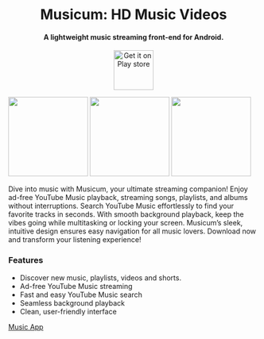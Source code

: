 <h1 align="center"><b>Musicum: HD Music Videos</b></h1>
<h4 align="center">A lightweight music streaming front-end for Android.</h4>

<p align="center"><a href="https://play.google.com/store/apps/details?id=com.free.block.musicum&gl=in&hl=en_IN"><img src="https://github.com/user-attachments/assets/5426bc5c-1171-4ce7-85b4-504b09e56c38" alt="Get it on Play store" height=80/></a></p>

<img src="https://github.com/Purehi/Purehi/assets/138559218/dfb00bd2-069e-40f6-b87e-53fc25fdea0c" width="160" />
<img src="https://github.com/Purehi/Purehi/assets/138559218/8fae8d97-4f06-4c42-8c5a-ab230ffc1971" width="160" />
<img src="https://github.com/Purehi/Purehi/assets/138559218/b17fd3c8-66f3-4721-b42d-00ffea73d780" width="160" />


Dive into music with Musicum, your ultimate streaming companion! Enjoy ad-free YouTube Music playback, streaming songs, playlists, and albums without interruptions. Search YouTube Music effortlessly to find your favorite tracks in seconds. With smooth background playback, keep the vibes going while multitasking or locking your screen. Musicum’s sleek, intuitive design ensures easy navigation for all music lovers. Download now and transform your listening experience!


### Features

* Discover new music, playlists, videos and shorts.
* Ad-free YouTube Music streaming
* Fast and easy YouTube Music search
* Seamless background playback
* Clean, user-friendly interface



[Music App](https://github.com/Purehi/Purehi/assets/138559218/c11f8da0-f905-4f5a-b457-07dc2cb81ed0)


<!--
**Purehi/Purehi** is a ✨ _special_ ✨ repository because its `README.md` (this file) appears on your GitHub profile.

Here are some ideas to get you started:

- 🔭 I’m currently working on ...
- 🌱 I’m currently learning ...
- 👯 I’m looking to collaborate on ...
- 🤔 I’m looking for help with ...
- 💬 Ask me about ...
- 📫 How to reach me: ...
- 😄 Pronouns: ...
- ⚡ Fun fact: ...
-->
